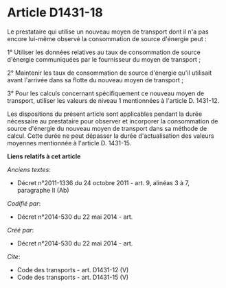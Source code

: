 # Article D1431-18

Le prestataire qui utilise un nouveau moyen de transport dont il n'a pas encore lui-même observé la consommation de source
d'énergie peut : 

1° Utiliser les données relatives au taux de consommation de source d'énergie communiquées par le fournisseur du moyen de
transport ; 

2° Maintenir les taux de consommation de source d'énergie qu'il utilisait avant l'arrivée dans sa flotte du nouveau moyen de
transport ; 

3° Pour les calculs concernant spécifiquement ce nouveau moyen de transport, utiliser les valeurs de niveau 1 mentionnées à
l'article D. 1431-12. 

Les dispositions du présent article sont applicables pendant la durée nécessaire au prestataire pour observer et incorporer
la consommation de source d'énergie du nouveau moyen de transport dans sa méthode de calcul. Cette durée ne peut dépasser la
durée d'actualisation des valeurs moyennes mentionnée à l'article D. 1431-15.

**Liens relatifs à cet article**

_Anciens textes_:

  - Décret n°2011-1336 du 24 octobre 2011 - art. 9, alinéas 3 à 7, paragraphe II (Ab)

_Codifié par_:

  - Décret n°2014-530 du 22 mai 2014 - art.

_Créé par_:

  - Décret n°2014-530 du 22 mai 2014 - art.

_Cite_:

  - Code des transports - art. D1431-12 (V)
  - Code des transports - art. D1431-15 (V)
